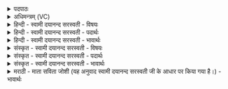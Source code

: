 <details><summary>पदपाठः</summary>

चि॒त्पति॒रिति॑ चि॒त्ऽपतिः॑। मा॒। पु॒ना॒तु। वा॒क्पति॒रिति॑ वाक्ऽपतिः॑। मा॒। पु॒ना॒तु॒। दे॒वः। मा॒। स॒वि॒ता। पु॒ना॒तु॒। अच्छि॑द्रेण। प॒वित्रे॑ण। सूर्य्य॑स्य। र॒श्मिभि॑रिति॑ र॒श्मिऽभिः॒। तस्य॑। ते॒। प॒वि॒त्र॒प॒त॒ इति॑ प॒वित्र॑ऽपते। प॒वित्र॑पूत॒स्येति॑ प॒वित्र॑ऽपूतस्य। यत्का॑म॒ इति॒ यत्ऽका॑मः। पुने। तत्। श॒के॒य॒म्। ४।
</details>

<details><summary>अधिमन्त्रम् (VC)</summary>

- परमात्मा देवता
- प्रजापतिर्ऋषिः
- निचृद् ब्राह्मी पङ्क्तिः
- पञ्चमः
</details>

<details><summary>हिन्दी - स्वामी दयानन्द सरस्वती - विषयः</summary>

जिसने सूर्य्य आदि सब जगत् को बनाया है, वह परमात्मा हमारे लिये क्या-क्या करे, इस विषय का उपदेश अगले मन्त्र में किया है ॥
</details>

<details><summary>हिन्दी - स्वामी दयानन्द सरस्वती - पदार्थः</summary>

पदार्थान्वयभाषाः -  हे (पवित्रपते) पवित्रता के पालन करनेहारे परमेश्वर ! (चित्पतिः) विज्ञान के स्वामी (वाक्पतिः) वाणी को निर्मल और (सविता) सब जगत् को उत्पन्न करनेवाले (देवः) दिव्य स्वरूप आप (पवित्रेण) शुद्ध करनेवाले (अच्छिद्रेण) अविनाशी विज्ञान वा (सूर्यस्य) सूर्य और प्राण के (रश्मिभिः) प्रकाश और गमनागमनों से (मा) मुझ और मेरे चित्त को (पुनातु) पवित्र कीजिये, (मा) मुझ और मेरी वाणी को (पुनातु) पवित्र कीजिये, (मा) मुझ तथा मेरे चक्षु को (पुनातु) पवित्र कीजिये, जिस (पवित्रपूतस्य) शुद्ध स्वाभाविक विज्ञान आदि गुणों से पवित्र (ते) आप की कृपा से (यत्कामः) जिस उत्तम कामनायुक्त मैं (पुने) पवित्र होता हूँ, जिस (ते) आपकी उपासना से (तत्) उस अत्युत्तम कर्म के करने को (शकेयम्) समर्थ होऊँ, उस आपकी सेवा मुझ को क्यों न करनी चाहिये ॥४॥
</details>

<details><summary>हिन्दी - स्वामी दयानन्द सरस्वती - भावार्थः</summary>

भावार्थभाषाः -  मनुष्यों को उचित है कि जिस वेद के जानने वा पालन करनेवाले परमेश्वर ने वेदविद्या, पृथिवी, जल, वायु और सूर्य्य आदि शुद्धि करनेवाले पदार्थ प्रकाशित किये हैं, उसकी उपासना तथा पवित्र कर्मों के अनुष्ठान से मनुष्यों को पूर्ण कामना और पवित्रता का सम्पादन अवश्य करना चाहिये ॥४॥
</details>

<details><summary>संस्कृत - स्वामी दयानन्द सरस्वती - विषयः</summary>

येन सूर्य्यादिकं जगद्रचितं सोऽस्मदर्थं किं किं कुर्य्यादित्युपदिश्यते ॥
</details>

<details><summary>संस्कृत - स्वामी दयानन्द सरस्वती - पदार्थः</summary>

पदार्थान्वयभाषाः -  हे पवित्रपते परमात्मन् चित्पतिर्वाक्पतिः सविता देवो भवान् पवित्रेणाच्छिद्रेण विज्ञानेन सूर्यस्य रश्मिभिश्च मा मां मम चित्तं च पुनातु। मा मां मम वाचं च पुनातु। मा मां मम चक्षुश्च पुनातु। यस्य पवित्रपूतस्य कृपया यत्कामोऽहं पुने पवित्रो भवामि। यस्य ते तवोपासनया पवित्रं कर्म कर्त्तुं शक्नुयाम्, तस्य सेवा कर्तुं योग्या मे कथं न भवेत् ॥४॥
</details>

<details><summary>संस्कृत - स्वामी दयानन्द सरस्वती - भावार्थः</summary>

भावार्थभाषाः -  मनुष्यैर्येन वेदविज्ञात्रा पत्या परमेश्वरेण विद्याभूजलवायुसूर्य्यादयः शुद्धिकारकाः पदार्थाः प्रकाशितास्तस्योपासना पवित्रकर्मानुष्ठानाभ्यां मनुष्यैः पूर्णकामः पवित्रता च कार्य्या ॥४॥
</details>

<details><summary>मराठी - माता सविता जोशी (यह अनुवाद स्वामी दयानन्द सरस्वती जी के आधार पर किया गया है।) - भावार्थः</summary>

भावार्थभाषाः -  परमेश्वर हा वेद जाणणारा व सर्वांचे पालन करणारा असून, त्याने वेदविद्या व पृथ्वी, जल, वायू, सूर्य, इत्यादी शुद्धी करणारे पदार्थ निर्माण केलेले आहेत. तेव्हा माणसांनी परमेश्वराची उपासना करावी व पवित्र कर्म करून कामना पूर्ण कराव्यात व पवित्र बनावे.
</details>